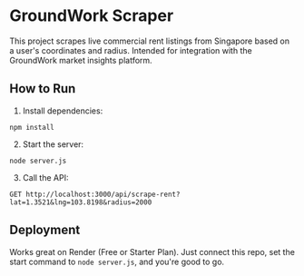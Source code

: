 
# GroundWork Scraper

This project scrapes live commercial rent listings from Singapore based on a user's coordinates and radius. Intended for integration with the GroundWork market insights platform.

## How to Run

1. Install dependencies:
```
npm install
```

2. Start the server:
```
node server.js
```

3. Call the API:
```
GET http://localhost:3000/api/scrape-rent?lat=1.3521&lng=103.8198&radius=2000
```

## Deployment

Works great on Render (Free or Starter Plan). Just connect this repo, set the start command to `node server.js`, and you're good to go.
